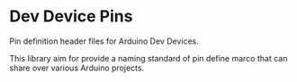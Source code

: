 # Dev Device Pins

Pin definition header files for Arduino Dev Devices.

This library aim for provide a naming standard of pin define marco that can share over various Arduino projects.
